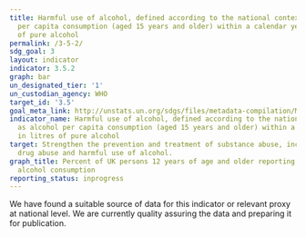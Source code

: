 ```yaml
---
title: Harmful use of alcohol, defined according to the national context as alcohol
  per capita consumption (aged 15 years and older) within a calendar year in litres
  of pure alcohol
permalink: /3-5-2/
sdg_goal: 3
layout: indicator
indicator: 3.5.2
graph: bar
un_designated_tier: '1'
un_custodian_agency: WHO
target_id: '3.5'
goal_meta_link: http://unstats.un.org/sdgs/files/metadata-compilation/Metadata-Goal-3.pdf
indicator_name: Harmful use of alcohol, defined according to the national context
  as alcohol per capita consumption (aged 15 years and older) within a calendar year
  in litres of pure alcohol
target: Strengthen the prevention and treatment of substance abuse, including narcotic
  drug abuse and harmful use of alcohol.
graph_title: Percent of UK persons 12 years of age and older reporting current heavy
  alcohol consumption
reporting_status: inprogress
---
```


We have found a suitable source of data for this indicator or relevant proxy at national level. We are currently quality assuring the data and preparing it for publication.
